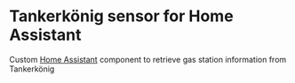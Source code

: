 # Tankerkönig sensor for Home Assistant

Custom [Home Assistant](https://www.home-assistant.io) component to retrieve gas station information from Tankerkönig
